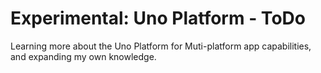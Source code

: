 # Experimental: Uno Platform - ToDo

Learning more about the Uno Platform for Muti-platform app capabilities, and expanding my own knowledge.